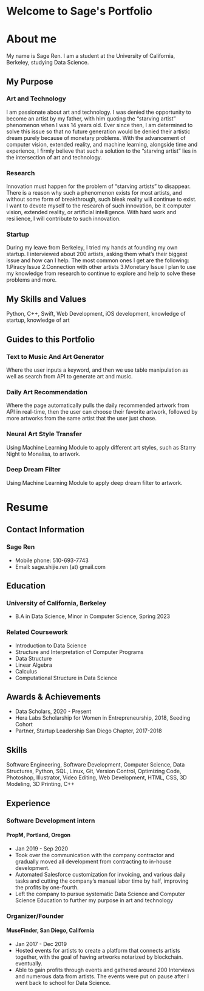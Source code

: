 # Welcome to Sage's Portfolio
# About me
My name is Sage Ren. I am a student at the University of California, Berkeley, studying Data Science.
## My Purpose
### Art and Technology
I am passionate about art and technology. I was denied the opportunity to become an artist by my father, with him quoting the “starving artist” phenomenon when I was 14 years old. Ever since then, I am determined to solve this issue so that no future generation would be denied their artistic dream purely because of monetary problems. With the advancement of computer vision, extended reality, and machine learning, alongside time and experience, I firmly believe that such a solution to the “starving artist” lies in the intersection of art and technology.
### Research
Innovation must happen for the problem of “starving artists” to disappear. There is a reason why such a phenomenon exists for most artists, and without some form of breakthrough, such bleak reality will continue to exist. I want to devote myself to the research of such innovation, be it computer vision, extended reality, or artificial intelligence. With hard work and resilience, I will contribute to such innovation.
### Startup
During my leave from Berkeley, I tried my hands at founding my own startup. I interviewed about 200 artists, asking them what’s their biggest issue and how can I help. The most common ones I get are the following:
1.Piracy Issue
2.Connection with other artists
3.Monetary Issue
I plan to use my knowledge from research to continue to explore and help to solve these problems and more.
## My Skills and Values
Python, C++, Swift, Web Development, iOS development, knowledge of startup, knowledge of art
## Guides to this Portfolio
### Text to Music And Art Generator
Where the user inputs a keyword, and then we use table manipulation as well as search from API to generate art and music.
### Daily Art Recommendation
Where the page automatically pulls the daily recommended artwork from API in real-time, then the user can choose their favorite artwork, followed by more artworks from the same artist that the user just chose.
### Neural Art Style Transfer
Using Machine Learning Module to apply different art styles, such as Starry Night to Monalisa, to artwork.
### Deep Dream Filter
Using Machine Learning Module to apply deep dream filter to artwork.
# Resume
## Contact Information
### Sage Ren
- Mobile phone: 510-693-7743
- Email: sage.shijie.ren (at) gmail.com
## Education
### University of California, Berkeley
- B.A in Data Science, Minor in Computer Science, Spring 2023
### Related Coursework
- Introduction to Data Science
- Structure and Interpretation of Computer Programs
- Data Structure
- Linear Algebra
- Calculus
- Computational Structure in Data Science
## Awards & Achievements
- Data Scholars, 2020 - Present
- Hera Labs Scholarship for Women in Entrepreneurship, 2018, Seeding Cohort
- Partner, Startup Leadership San Diego Chapter, 2017-2018
## Skills
Software Engineering, Software Development, Computer Science, Data Structures, Python, SQL, Linux, Git, Version Control, Optimizing Code, Photoshop, Illustrator, Video Editing, Web Development, HTML, CSS, 3D Modeling, 3D Printing, C++
## Experience
### Software Development intern
#### PropM, Portland, Oregon
- Jan 2019 - Sep 2020
- Took over the communication with the company contractor and gradually moved all development from contracting to in-house development.
- Automated Salesforce customization for invoicing, and various daily tasks and cutting the company’s manual labor time by half, improving the profits by one-fourth.
- Left the company to pursue systematic Data Science and Computer Science Education to further my purpose in art and technology
### Organizer/Founder
#### MuseFinder, San Diego, California
- Jan 2017 - Dec 2019
- Hosted events for artists to create a platform that connects artists together, with the goal of having artworks notarized by blockchain.
eventually.
- Able to gain profits through events and gathered around 200 Interviews and numerous data from artists. The events were put on pause after I went back to school for Data Science.

